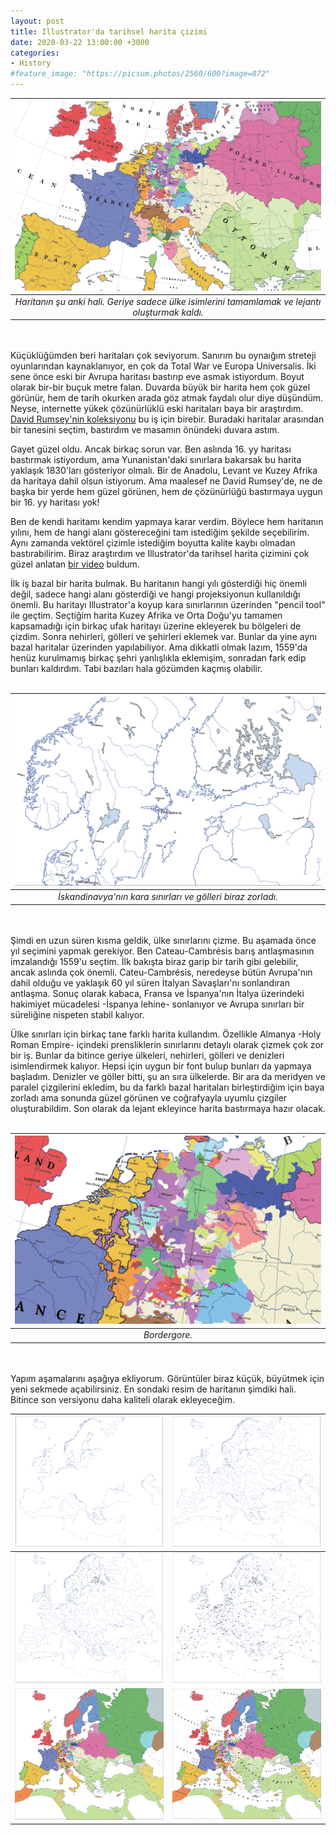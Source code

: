 ```yaml
---
layout: post
title: Illustrator'da tarihsel harita çizimi
date: 2020-03-22 13:00:00 +3000
categories:
- History
#feature_image: "https://picsum.photos/2560/600?image=872"
---
```


| ![map_zoomed.png](https://raw.githubusercontent.com/ekinda/ekinda.github.io/master/photos/map_zoomed.PNG) |
|:--:|
| *Haritanın şu anki hali. Geriye sadece ülke isimlerini tamamlamak ve lejantı oluşturmak kaldı.* |

<br/><br/>
Küçüklüğümden beri haritaları çok seviyorum. Sanırım bu oynaığım streteji oyunlarından kaynaklanıyor, en çok da Total War ve Europa Universalis. İki sene önce eski bir Avrupa haritası bastırıp eve asmak istiyordum. Boyut olarak bir-bir buçuk metre falan. Duvarda büyük bir harita hem çok güzel görünür, hem de tarih okurken arada göz atmak faydalı olur diye düşündüm. Neyse, internette yükek çözünürlüklü eski haritaları baya bir araştırdım. [David Rumsey'nin koleksiyonu](www.davidrumsey.com/luna/servlet/view/all) bu iş için birebir. Buradaki haritalar arasından bir tanesini seçtim, bastırdım ve masamın önündeki duvara astım.

Gayet güzel oldu. Ancak birkaç sorun var. Ben aslında 16. yy haritası bastırmak istiyordum, ama Yunanistan'daki sınırlara bakarsak bu harita yaklaşık 1830'ları gösteriyor olmalı. Bir de Anadolu, Levant ve Kuzey Afrika da haritaya dahil olsun istiyorum. Ama maalesef ne David Rumsey'de, ne de başka bir yerde hem güzel görünen, hem de çözünürlüğü bastırmaya uygun bir 16. yy haritası yok!

Ben de kendi haritamı kendim yapmaya karar verdim. Böylece hem haritanın yılını, hem de hangi alanı göstereceğini tam istediğim şekilde seçebilirim. Aynı zamanda vektörel çizimle istediğim boyutta kalite kaybı olmadan bastırabilirim. Biraz araştırdım ve Illustrator'da tarihsel harita çizimini çok güzel anlatan [bir video](https://www.youtube.com/watch?v=QkjH51zLtbE) buldum.

İlk iş bazal bir harita bulmak. Bu haritanın hangi yılı gösterdiği hiç önemli değil, sadece hangi alanı gösterdiği ve hangi projeksiyonun kullanıldığı önemli. Bu haritayı Illustrator'a koyup kara sınırlarının üzerinden "pencil tool" ile geçtim. Seçtiğim harita Kuzey Afrika ve Orta Doğu'yu tamamen kapsamadığı için birkaç ufak haritayı üzerine ekleyerek bu bölgeleri de çizdim. Sonra nehirleri, gölleri ve şehirleri eklemek var. Bunlar da yine aynı bazal haritalar üzerinden yapılabiliyor. Ama dikkatli olmak lazım, 1559'da henüz kurulmamış birkaç şehri yanlışlıkla eklemişim, sonradan fark edip bunları kaldırdım. Tabi bazıları hala gözümden kaçmış olabilir.
<br/><br/>

| ![iskandinavya.png](https://raw.githubusercontent.com/ekinda/ekinda.github.io/master/photos/iskandinavya.PNG) |
|:--:|
| *İskandinavya'nın kara sınırları ve gölleri biraz zorladı.* |

<br/><br/>
Şimdi en uzun süren kısma geldik, ülke sınırlarını çizme. Bu aşamada önce yıl seçimini yapmak gerekiyor. Ben Cateau-Cambrésis barış antlaşmasının imzalandığı 1559'u seçtim. İlk bakışta biraz garip bir tarih gibi gelebilir, ancak aslında çok önemli. Cateu-Cambrésis, neredeyse bütün Avrupa'nın dahil olduğu ve yaklaşık 60 yıl süren İtalyan Savaşları'nı sonlandıran antlaşma. Sonuç olarak kabaca, Fransa ve İspanya'nın İtalya üzerindeki hakimiyet mücadelesi -İspanya lehine- sonlanıyor ve Avrupa sınırları bir süreliğine nispeten stabil kalıyor.

Ülke sınırları için birkaç tane farklı harita kullandım. Özellikle Almanya -Holy Roman Empire- içindeki prensliklerin sınırlarını detaylı olarak çizmek çok zor bir iş. Bunlar da bitince geriye ülkeleri, nehirleri, gölleri ve denizleri isimlendirmek kalıyor. Hepsi için uygun bir font bulup bunları da yapmaya başladım. Denizler ve göller bitti, şu an sıra ülkelerde. Bir ara da meridyen ve paralel çizgilerini ekledim, bu da farklı bazal haritaları birleştirdiğim için baya zorladı ama sonunda güzel görünen ve coğrafyayla uyumlu çizgiler oluşturabildim. Son olarak da lejant ekleyince harita bastırmaya hazır olacak.
<br/><br/>

| ![hre3.png](https://raw.githubusercontent.com/ekinda/ekinda.github.io/master/photos/hre3.PNG) |
|:--:|
| *Bordergore.* |

<br/><br/>
Yapım aşamalarını aşağıya ekliyorum. Görüntüler biraz küçük, büyütmek için yeni sekmede açabilirsiniz. En sondaki resim de haritanın şimdiki hali. Bitince son versiyonu daha kaliteli olarak ekleyeceğim.

| ![1.png](https://raw.githubusercontent.com/ekinda/ekinda.github.io/master/photos/1.PNG) | ![2.png](https://raw.githubusercontent.com/ekinda/ekinda.github.io/master/photos/2.PNG) |
|:--:|:--:|
| ![3.png](https://raw.githubusercontent.com/ekinda/ekinda.github.io/master/photos/3.PNG) | ![4.png](https://raw.githubusercontent.com/ekinda/ekinda.github.io/master/photos/4.PNG) |
| ![5.png](https://raw.githubusercontent.com/ekinda/ekinda.github.io/master/photos/5.PNG) | ![6.png](https://raw.githubusercontent.com/ekinda/ekinda.github.io/master/photos/6.PNG) |
